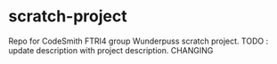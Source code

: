 # scratch-project
Repo for CodeSmith FTRI4 group Wunderpuss scratch project. TODO : update description with project description.
CHANGING